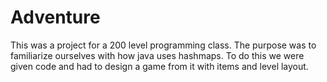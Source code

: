 # Adventure
This was a project for a 200 level programming class.  The purpose was to familiarize ourselves with how java uses hashmaps.  To do this we were given code and had to design a game from it with items and level layout.
